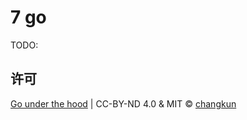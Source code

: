 # 7 go

TODO:

## 许可

[Go under the hood](https://github.com/changkun/go-under-the-hood) | CC-BY-ND 4.0 & MIT &copy; [changkun](https://changkun.de)